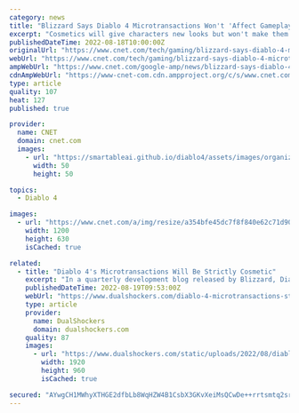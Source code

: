 ```yaml
---
category: news
title: "Blizzard Says Diablo 4 Microtransactions Won't 'Affect Gameplay'"
excerpt: "Cosmetics will give characters new looks but won't make them more powerful. Diablo IV is set to launch sometime in 2023. On Thursday, developer Blizzard Entertainment unveiled its plans for the game's ..."
publishedDateTime: 2022-08-18T10:00:00Z
originalUrl: "https://www.cnet.com/tech/gaming/blizzard-says-diablo-4-microtransactions-wont-affect-gameplay/"
webUrl: "https://www.cnet.com/tech/gaming/blizzard-says-diablo-4-microtransactions-wont-affect-gameplay/"
ampWebUrl: "https://www.cnet.com/google-amp/news/blizzard-says-diablo-4-microtransactions-wont-affect-gameplay/"
cdnAmpWebUrl: "https://www-cnet-com.cdn.ampproject.org/c/s/www.cnet.com/google-amp/news/blizzard-says-diablo-4-microtransactions-wont-affect-gameplay/"
type: article
quality: 107
heat: 127
published: true

provider:
  name: CNET
  domain: cnet.com
  images:
    - url: "https://smartableai.github.io/diablo4/assets/images/organizations/cnet.com-50x50.jpg"
      width: 50
      height: 50

topics:
  - Diablo 4

images:
  - url: "https://www.cnet.com/a/img/resize/a354bfe45dc7f8f840e62c71d9070a52968186d9/2022/06/03/0b432133-a175-4f5a-9ccb-a7f1fc159b22/diablo-customize.jpg?auto=webp&fit=crop&height=630&width=1200"
    width: 1200
    height: 630
    isCached: true

related:
  - title: "Diablo 4's Microtransactions Will Be Strictly Cosmetic"
    excerpt: "In a quarterly development blog released by Blizzard, Diablo 4 product director Kegan Clark outlined how the game will be monetised."
    publishedDateTime: 2022-08-19T09:53:00Z
    webUrl: "https://www.dualshockers.com/diablo-4-microtransactions-strictly-cosmetic/"
    type: article
    provider:
      name: DualShockers
      domain: dualshockers.com
    quality: 87
    images:
      - url: "https://www.dualshockers.com/static/uploads/2022/08/diablo-4-microtransactions-will-be-strictly-cosmetic-scaled.jpg"
        width: 1920
        height: 960
        isCached: true

secured: "AYwgCH1MWhyXTHGE2dfbLb8WqHZW4B1CsbX3GKvXeiMsQCwDe++rrtsmtq2srvTAfc0A2uOnals+xGDj/m09sLMvxBFVbH4ty9MNccrqim0AvzCix2KXfXy1dnW605zV0djNgRAyHrr+gZPsLmnsV0nJnLkUhKak4XNIv7PTFZK9u+VRQlRrZfGmPlovX110NlnmP/MMKUumXvlyDVDqK9Q3d/R3jJQRplMeEt7xK0eOg0uXQKw55na0vomfYk8wL2iAqsbuUErACE1vCgDYi3RawTSZkTu29dhEiuzkXPjgjitSlzUMpC4KI9R+DdPVycy4d0YI6e0eskzwXCHWM7gTtaa8w7tiYsR7fNXT9Qk=;vIgI1MDt1at+UOQLMuvylw=="
---
```


